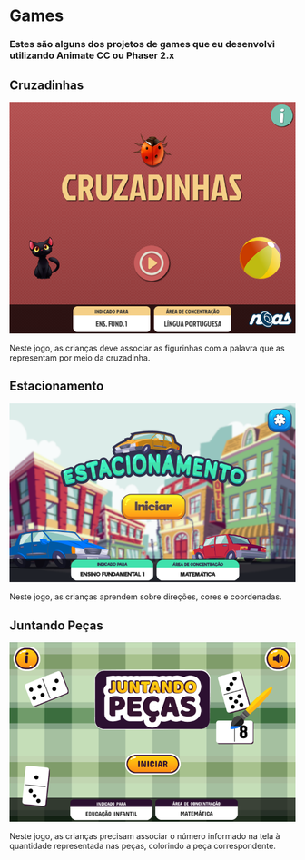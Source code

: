 # Games

### Estes são alguns dos projetos de games que eu desenvolvi utilizando Animate CC ou Phaser 2.x

## Cruzadinhas
<p align="center">
  <img src="./images/cruzadinhas.png" alt="Jogo infantil de Palavras Cruzadas"/>
</p>
Neste jogo, as crianças deve associar as figurinhas com a palavra que as representam por meio da cruzadinha.


## Estacionamento
<p align="center">
  <img src="./images/estacionamento.png" alt="Jogo do estacionamento"/>
</p>
Neste jogo, as crianças aprendem sobre direções, cores e coordenadas.


## Juntando Peças
<p align="center">
  <img src="./images/juntandopecas.png" alt="Jogo de dominó Juntando Peças"/>
</p>
Neste jogo, as crianças precisam associar o número informado na tela à quantidade representada nas peças, colorindo a peça correspondente.